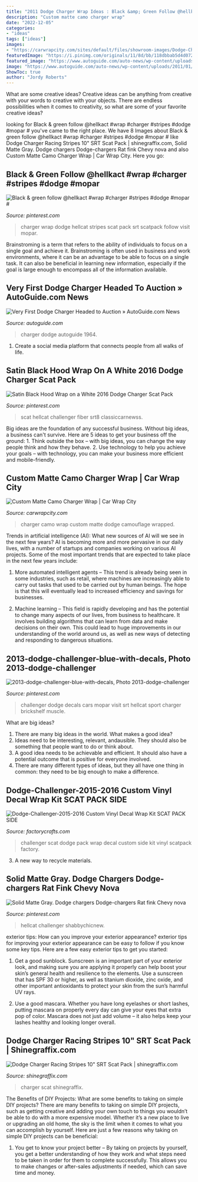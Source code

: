 ```yaml
---
title: "2011 Dodge Charger Wrap Ideas : Black &amp; Green Follow @hellkact #wrap #charger #stripes #dodge #mopar #"
description: "Custom matte camo charger wrap"
date: "2022-12-05"
categories:
- "ideas"
tags: ["ideas"]
images:
- "https://carwrapcity.com/sites/default/files/showroom-images/Dodge-Charger-Matte-Camo-Wrap-Side2.jpg"
featuredImage: "https://i.pinimg.com/originals/11/8d/bb/118dbbab5d4d07224f89f91418b2c2cb.jpg"
featured_image: "https://www.autoguide.com/auto-news/wp-content/uploads/2011/01/1964-Charger-1024x471.jpg"
image: "https://www.autoguide.com/auto-news/wp-content/uploads/2011/01/1964-Charger-1024x471.jpg"
ShowToc: true
author: "Jordy Roberts"
---
```



What are some creative ideas?
Creative ideas can be anything from creative with your words to creative with your objects. There are endless possibilities when it comes to creativity, so what are some of your favorite creative ideas?

	

		
looking for Black &amp; green follow @hellkact #wrap #charger #stripes #dodge #mopar # you've came to the right place. We have 8 Images about Black &amp; green follow @hellkact #wrap #charger #stripes #dodge #mopar # like Dodge Charger Racing Stripes 10&quot; SRT Scat Pack | shinegraffix.com, Solid Matte Gray. Dodge chargers Dodge-chargers Rat fink Chevy nova and also Custom Matte Camo Charger Wrap | Car Wrap City. Here you go:
		
    
## Black &amp; Green Follow @hellkact #wrap #charger #stripes #dodge #mopar #

<img loading=lazy src="https://i.pinimg.com/originals/1b/94/62/1b9462232a10375c1f8c16c8a487a916.jpg" onerror="this.onerror=null;this.src='https://tse3.mm.bing.net/th?id=OIP.6stVD540c8t7LnRDGDCjNgHaHa&amp;pid=15.1';" alt="Black &amp; green follow @hellkact #wrap #charger #stripes #dodge #mopar #">

_Source: pinterest.com_

>charger wrap dodge hellcat stripes scat pack srt scatpack follow visit mopar. 

	

Brainstroming is a term that refers to the ability of individuals to focus on a single goal and achieve it. Brainstroming is often used in business and work environments, where it can be an advantage to be able to focus on a single task. It can also be beneficial in learning new information, especially if the goal is large enough to encompass all of the information available.

    
## Very First Dodge Charger Headed To Auction » AutoGuide.com News

<img loading=lazy src="https://www.autoguide.com/auto-news/wp-content/uploads/2011/01/1964-Charger-1024x471.jpg" onerror="this.onerror=null;this.src='https://tse2.mm.bing.net/th?id=OIP._9rICgjDsAkC41mPpobPmQHaDa&amp;pid=15.1';" alt="Very First Dodge Charger Headed to Auction » AutoGuide.com News">

_Source: autoguide.com_

>charger dodge autoguide 1964. 

	

1. Create a social media platform that connects people from all walks of life. 

    
## Satin Black Hood Wrap On A White 2016 Dodge Charger Scat Pack

<img loading=lazy src="https://i.pinimg.com/736x/48/38/6b/48386b3f9c721d879f3565cf08b1b72e.jpg" onerror="this.onerror=null;this.src='https://tse2.mm.bing.net/th?id=OIP.LKRvtKDASIVJKLiU2S4_VAHaGU&amp;pid=15.1';" alt="Satin Black Hood Wrap on a White 2016 Dodge Charger Scat Pack">

_Source: pinterest.com_

>scat hellcat challenger fiber srt8 classiccarnewss. 

	

Big ideas are the foundation of any successful business. Without big ideas, a business can't survive. Here are 5 ideas to get your business off the ground: 1. Think outside the box – with big ideas, you can change the way people think and how they behave. 2. Use technology to help you achieve your goals – with technology, you can make your business more efficient and mobile-friendly. 
    
## Custom Matte Camo Charger Wrap | Car Wrap City

<img loading=lazy src="https://carwrapcity.com/sites/default/files/showroom-images/Dodge-Charger-Matte-Camo-Wrap-Side2.jpg" onerror="this.onerror=null;this.src='https://tse4.mm.bing.net/th?id=OIP.slSPW7jfs6mJlq0xme9w2AHaE9&amp;pid=15.1';" alt="Custom Matte Camo Charger Wrap | Car Wrap City">

_Source: carwrapcity.com_

>charger camo wrap custom matte dodge camouflage wrapped. 

	

Trends in artificial intelligence (AI): What new sources of AI will we see in the next few years?
AI is becoming more and more pervasive in our daily lives, with a number of startups and companies working on various AI projects. Some of the most important trends that are expected to take place in the next few years include:
1. More automated intelligent agents – This trend is already being seen in some industries, such as retail, where machines are increasingly able to carry out tasks that used to be carried out by human beings. The hope is that this will eventually lead to increased efficiency and savings for businesses.

2. Machine learning – This field is rapidly developing and has the potential to change many aspects of our lives, from business to healthcare. It involves building algorithms that can learn from data and make decisions on their own. This could lead to huge improvements in our understanding of the world around us, as well as new ways of detecting and responding to dangerous situations.

    
## 2013-dodge-challenger-blue-with-decals, Photo 2013-dodge-challenger

<img loading=lazy src="https://i.pinimg.com/originals/11/8d/bb/118dbbab5d4d07224f89f91418b2c2cb.jpg" onerror="this.onerror=null;this.src='https://tse1.mm.bing.net/th?id=OIP.pLc6koBZasA-I6Oj7XmkRAHaFj&amp;pid=15.1';" alt="2013-dodge-challenger-blue-with-decals, Photo 2013-dodge-challenger">

_Source: pinterest.com_

>challenger dodge decals cars mopar visit srt hellcat sport charger brickshelf muscle. 

	

What are big ideas?
1. There are many big ideas in the world. What makes a good idea?
2. Ideas need to be interesting, relevant, andausible. They should also be something that people want to do or think about.
3. A good idea needs to be achievable and efficient. It should also have a potential outcome that is positive for everyone involved.
4. There are many different types of ideas, but they all have one thing in common: they need to be big enough to make a difference.

    
## Dodge-Challenger-2015-2016 Custom Vinyl Decal Wrap Kit SCAT PACK SIDE

<img loading=lazy src="http://cdn.shopify.com/s/files/1/0924/9250/products/challenger1516_scatpack_green_1024x1024.jpg?v=1534918288" onerror="this.onerror=null;this.src='https://tse3.mm.bing.net/th?id=OIP.eUbm95wRD3c05iQ5_a8yFQHaE4&amp;pid=15.1';" alt="Dodge-Challenger-2015-2016 Custom Vinyl Decal Wrap Kit SCAT PACK SIDE">

_Source: factorycrafts.com_

>challenger scat dodge pack wrap decal custom side kit vinyl scatpack factory. 

	

3. A new way to recycle materials.

    
## Solid Matte Gray. Dodge Chargers Dodge-chargers Rat Fink Chevy Nova

<img loading=lazy src="https://i.pinimg.com/736x/31/56/c7/3156c7c4757e4dbd90b3937e609bf1e5.jpg" onerror="this.onerror=null;this.src='https://tse1.mm.bing.net/th?id=OIP.jxo_L65bwH6VWgOYap5IjwHaFq&amp;pid=15.1';" alt="Solid Matte Gray. Dodge chargers Dodge-chargers Rat fink Chevy nova">

_Source: pinterest.com_

>hellcat challenger shabbychicnew. 

	

exterior tips: How can you improve your exterior appearance?
exterior tips for improving your exterior appearance can be easy to follow if you know some key tips. Here are a few easy exterior tips to get you started:
1. Get a good sunblock. Sunscreen is an important part of your exterior look, and making sure you are applying it properly can help boost your skin’s general health and resilience to the elements. Use a sunscreen that has SPF 30 or higher, as well as titanium dioxide, zinc oxide, and other important antioxidants to protect your skin from the sun’s harmful UV rays.

2. Use a good mascara. Whether you have long eyelashes or short lashes, putting mascara on properly every day can give your eyes that extra pop of color. Mascara does not just add volume – it also helps keep your lashes healthy and looking longer overall.

    
## Dodge Charger Racing Stripes 10&quot; SRT Scat Pack | Shinegraffix.com

<img loading=lazy src="https://i1.wp.com/shinegraffix.com/wp-content/uploads/2017/03/dodge-charger-scat-pack-stripes-hood-scoop-1.jpg?w=900&amp;ssl=1" onerror="this.onerror=null;this.src='https://tse4.mm.bing.net/th?id=OIP.Hya83zv9rlUEyTcRM7uRyAHaF7&amp;pid=15.1';" alt="Dodge Charger Racing Stripes 10&quot; SRT Scat Pack | shinegraffix.com">

_Source: shinegraffix.com_

>charger scat shinegraffix. 

	

The Benefits of DIY Projects: What are some benefits to taking on simple DIY projects?
There are many benefits to taking on simple DIY projects, such as getting creative and adding your own touch to things you wouldn’t be able to do with a more expensive model. Whether it’s a new place to live or upgrading an old home, the sky is the limit when it comes to what you can accomplish by yourself. Here are just a few reasons why taking on simple DIY projects can be beneficial: 
1. You get to know your project better – By taking on projects by yourself, you get a better understanding of how they work and what steps need to be taken in order for them to complete successfully. This allows you to make changes or after-sales adjustments if needed, which can save time and money. 


